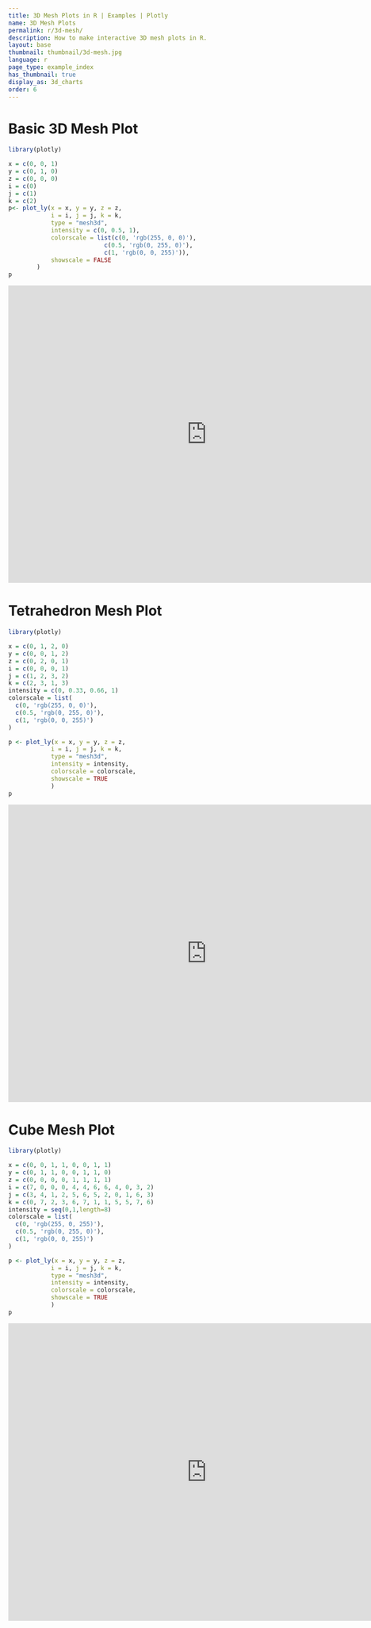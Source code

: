 ```yaml
---
title: 3D Mesh Plots in R | Examples | Plotly
name: 3D Mesh Plots
permalink: r/3d-mesh/
description: How to make interactive 3D mesh plots in R.
layout: base
thumbnail: thumbnail/3d-mesh.jpg
language: r
page_type: example_index
has_thumbnail: true
display_as: 3d_charts
order: 6
---
```



# Basic 3D Mesh Plot
```r
library(plotly)

x = c(0, 0, 1)
y = c(0, 1, 0)
z = c(0, 0, 0)
i = c(0)
j = c(1)
k = c(2)
p<- plot_ly(x = x, y = y, z = z,
            i = i, j = j, k = k,
            type = "mesh3d",
            intensity = c(0, 0.5, 1),
            colorscale = list(c(0, 'rgb(255, 0, 0)'),
                           c(0.5, 'rgb(0, 255, 0)'),
                           c(1, 'rgb(0, 0, 255)')),
            showscale = FALSE
        )
p
```
<iframe height="600" id="igraph" scrolling="no" seamless="seamless" src="https://plot.ly/~RPlotBot/3024.embed" width="800" frameBorder="0"></iframe>

# Tetrahedron Mesh Plot

```r
library(plotly)

x = c(0, 1, 2, 0)
y = c(0, 0, 1, 2)
z = c(0, 2, 0, 1)
i = c(0, 0, 0, 1)
j = c(1, 2, 3, 2)
k = c(2, 3, 1, 3)
intensity = c(0, 0.33, 0.66, 1)
colorscale = list(
  c(0, 'rgb(255, 0, 0)'),
  c(0.5, 'rgb(0, 255, 0)'),
  c(1, 'rgb(0, 0, 255)')
)

p <- plot_ly(x = x, y = y, z = z,
            i = i, j = j, k = k,
            type = "mesh3d",
            intensity = intensity,
            colorscale = colorscale,
            showscale = TRUE
            )
p
```

<iframe height="600" id="igraph" scrolling="no" seamless="seamless" src="https://plot.ly/~RPlotBot/3026.embed" width="800" frameBorder="0"></iframe>

# Cube Mesh Plot

```r
library(plotly)

x = c(0, 0, 1, 1, 0, 0, 1, 1)
y = c(0, 1, 1, 0, 0, 1, 1, 0)
z = c(0, 0, 0, 0, 1, 1, 1, 1)
i = c(7, 0, 0, 0, 4, 4, 6, 6, 4, 0, 3, 2)
j = c(3, 4, 1, 2, 5, 6, 5, 2, 0, 1, 6, 3)
k = c(0, 7, 2, 3, 6, 7, 1, 1, 5, 5, 7, 6)
intensity = seq(0,1,length=8)
colorscale = list(
  c(0, 'rgb(255, 0, 255)'),
  c(0.5, 'rgb(0, 255, 0)'),
  c(1, 'rgb(0, 0, 255)')
)

p <- plot_ly(x = x, y = y, z = z,
            i = i, j = j, k = k,
            type = "mesh3d",
            intensity = intensity,
            colorscale = colorscale,
            showscale = TRUE
            )
p
```

<iframe height="600" id="igraph" scrolling="no" seamless="seamless" src="https://plot.ly/~RPlotBot/3028.embed" width="800" frameBorder="0"></iframe>

